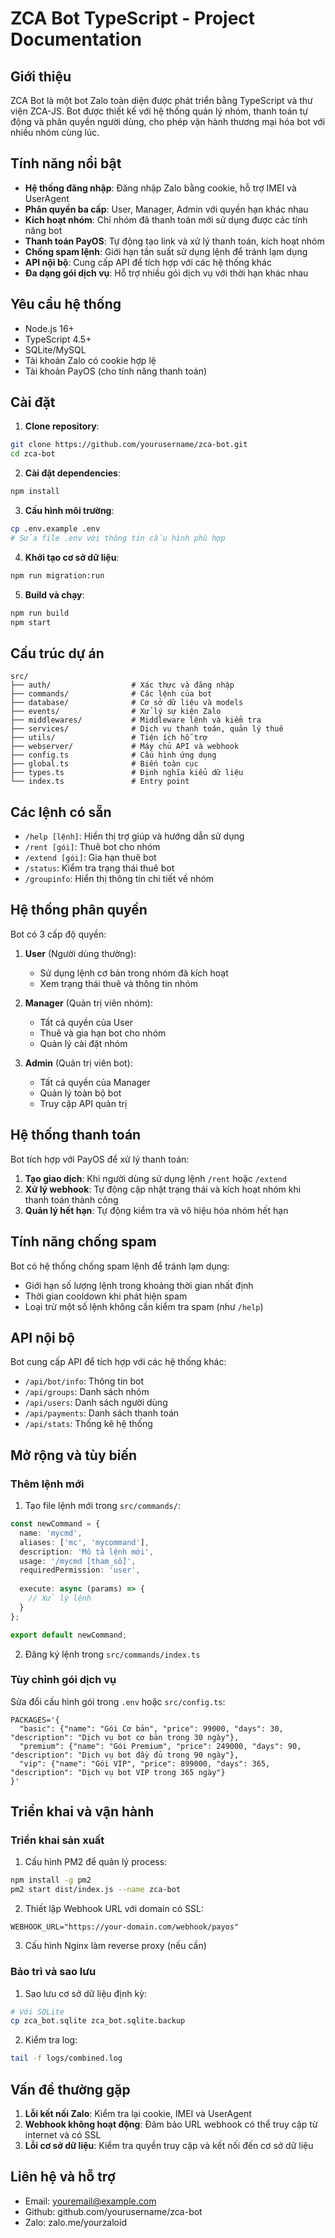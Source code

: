# ZCA Bot TypeScript - Project Documentation

## Giới thiệu

ZCA Bot là một bot Zalo toàn diện được phát triển bằng TypeScript và thư viện ZCA-JS. Bot được thiết kế với hệ thống quản lý nhóm, thanh toán tự động và phân quyền người dùng, cho phép vận hành thương mại hóa bot với nhiều nhóm cùng lúc.

## Tính năng nổi bật

- **Hệ thống đăng nhập**: Đăng nhập Zalo bằng cookie, hỗ trợ IMEI và UserAgent
- **Phân quyền ba cấp**: User, Manager, Admin với quyền hạn khác nhau
- **Kích hoạt nhóm**: Chỉ nhóm đã thanh toán mới sử dụng được các tính năng bot
- **Thanh toán PayOS**: Tự động tạo link và xử lý thanh toán, kích hoạt nhóm
- **Chống spam lệnh**: Giới hạn tần suất sử dụng lệnh để tránh lạm dụng
- **API nội bộ**: Cung cấp API để tích hợp với các hệ thống khác
- **Đa dạng gói dịch vụ**: Hỗ trợ nhiều gói dịch vụ với thời hạn khác nhau

## Yêu cầu hệ thống

- Node.js 16+ 
- TypeScript 4.5+
- SQLite/MySQL
- Tài khoản Zalo có cookie hợp lệ
- Tài khoản PayOS (cho tính năng thanh toán)

## Cài đặt

1. **Clone repository**:
```bash
git clone https://github.com/yourusername/zca-bot.git
cd zca-bot
```

2. **Cài đặt dependencies**:
```bash
npm install
```

3. **Cấu hình môi trường**:
```bash
cp .env.example .env
# Sửa file .env với thông tin cấu hình phù hợp
```

4. **Khởi tạo cơ sở dữ liệu**:
```bash
npm run migration:run
```

5. **Build và chạy**:
```bash
npm run build
npm start
```

## Cấu trúc dự án

```
src/
├── auth/                  # Xác thực và đăng nhập
├── commands/              # Các lệnh của bot
├── database/              # Cơ sở dữ liệu và models
├── events/                # Xử lý sự kiện Zalo
├── middlewares/           # Middleware lệnh và kiểm tra
├── services/              # Dịch vụ thanh toán, quản lý thuê
├── utils/                 # Tiện ích hỗ trợ
├── webserver/             # Máy chủ API và webhook
├── config.ts              # Cấu hình ứng dụng
├── global.ts              # Biến toàn cục
├── types.ts               # Định nghĩa kiểu dữ liệu
└── index.ts               # Entry point
```

## Các lệnh có sẵn

- `/help [lệnh]`: Hiển thị trợ giúp và hướng dẫn sử dụng
- `/rent [gói]`: Thuê bot cho nhóm
- `/extend [gói]`: Gia hạn thuê bot
- `/status`: Kiểm tra trạng thái thuê bot
- `/groupinfo`: Hiển thị thông tin chi tiết về nhóm

## Hệ thống phân quyền

Bot có 3 cấp độ quyền:

1. **User** (Người dùng thường):
   - Sử dụng lệnh cơ bản trong nhóm đã kích hoạt
   - Xem trạng thái thuê và thông tin nhóm

2. **Manager** (Quản trị viên nhóm):
   - Tất cả quyền của User
   - Thuê và gia hạn bot cho nhóm
   - Quản lý cài đặt nhóm

3. **Admin** (Quản trị viên bot):
   - Tất cả quyền của Manager
   - Quản lý toàn bộ bot
   - Truy cập API quản trị

## Hệ thống thanh toán

Bot tích hợp với PayOS để xử lý thanh toán:

1. **Tạo giao dịch**: Khi người dùng sử dụng lệnh `/rent` hoặc `/extend`
2. **Xử lý webhook**: Tự động cập nhật trạng thái và kích hoạt nhóm khi thanh toán thành công
3. **Quản lý hết hạn**: Tự động kiểm tra và vô hiệu hóa nhóm hết hạn

## Tính năng chống spam

Bot có hệ thống chống spam lệnh để tránh lạm dụng:

- Giới hạn số lượng lệnh trong khoảng thời gian nhất định
- Thời gian cooldown khi phát hiện spam
- Loại trừ một số lệnh không cần kiểm tra spam (như `/help`)

## API nội bộ

Bot cung cấp API để tích hợp với các hệ thống khác:

- `/api/bot/info`: Thông tin bot
- `/api/groups`: Danh sách nhóm
- `/api/users`: Danh sách người dùng
- `/api/payments`: Danh sách thanh toán
- `/api/stats`: Thống kê hệ thống

## Mở rộng và tùy biến

### Thêm lệnh mới

1. Tạo file lệnh mới trong `src/commands/`:
```typescript
const newCommand = {
  name: 'mycmd',
  aliases: ['mc', 'mycommand'],
  description: 'Mô tả lệnh mới',
  usage: '/mycmd [tham_số]',
  requiredPermission: 'user',
  
  execute: async (params) => {
    // Xử lý lệnh
  }
};

export default newCommand;
```

2. Đăng ký lệnh trong `src/commands/index.ts`

### Tùy chỉnh gói dịch vụ

Sửa đổi cấu hình gói trong `.env` hoặc `src/config.ts`:
```
PACKAGES='{
  "basic": {"name": "Gói Cơ bản", "price": 99000, "days": 30, "description": "Dịch vụ bot cơ bản trong 30 ngày"},
  "premium": {"name": "Gói Premium", "price": 249000, "days": 90, "description": "Dịch vụ bot đầy đủ trong 90 ngày"},
  "vip": {"name": "Gói VIP", "price": 899000, "days": 365, "description": "Dịch vụ bot VIP trong 365 ngày"}
}'
```

## Triển khai và vận hành

### Triển khai sản xuất

1. Cấu hình PM2 để quản lý process:
```bash
npm install -g pm2
pm2 start dist/index.js --name zca-bot
```

2. Thiết lập Webhook URL với domain có SSL:
```
WEBHOOK_URL="https://your-domain.com/webhook/payos"
```

3. Cấu hình Nginx làm reverse proxy (nếu cần)

### Bảo trì và sao lưu

1. Sao lưu cơ sở dữ liệu định kỳ:
```bash
# Với SQLite
cp zca_bot.sqlite zca_bot.sqlite.backup
```

2. Kiểm tra log:
```bash
tail -f logs/combined.log
```

## Vấn đề thường gặp

1. **Lỗi kết nối Zalo**: Kiểm tra lại cookie, IMEI và UserAgent
2. **Webhook không hoạt động**: Đảm bảo URL webhook có thể truy cập từ internet và có SSL
3. **Lỗi cơ sở dữ liệu**: Kiểm tra quyền truy cập và kết nối đến cơ sở dữ liệu

## Liên hệ và hỗ trợ

- Email: youremail@example.com
- Github: github.com/yourusername/zca-bot
- Zalo: zalo.me/yourzaloid